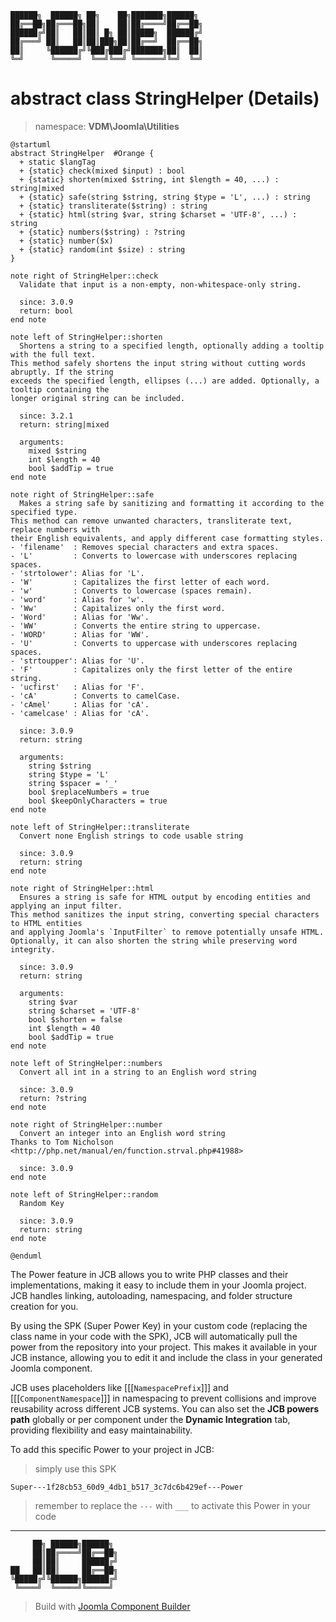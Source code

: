 ```
██████╗  ██████╗ ██╗    ██╗███████╗██████╗
██╔══██╗██╔═══██╗██║    ██║██╔════╝██╔══██╗
██████╔╝██║   ██║██║ █╗ ██║█████╗  ██████╔╝
██╔═══╝ ██║   ██║██║███╗██║██╔══╝  ██╔══██╗
██║     ╚██████╔╝╚███╔███╔╝███████╗██║  ██║
╚═╝      ╚═════╝  ╚══╝╚══╝ ╚══════╝╚═╝  ╚═╝
```
# abstract class StringHelper (Details)
> namespace: **VDM\Joomla\Utilities**

```uml
@startuml
abstract StringHelper  #Orange {
  + static $langTag
  + {static} check(mixed $input) : bool
  + {static} shorten(mixed $string, int $length = 40, ...) : string|mixed
  + {static} safe(string $string, string $type = 'L', ...) : string
  + {static} transliterate($string) : string
  + {static} html(string $var, string $charset = 'UTF-8', ...) : string
  + {static} numbers($string) : ?string
  + {static} number($x)
  + {static} random(int $size) : string
}

note right of StringHelper::check
  Validate that input is a non-empty, non-whitespace-only string.

  since: 3.0.9
  return: bool
end note

note left of StringHelper::shorten
  Shortens a string to a specified length, optionally adding a tooltip with the full text.
This method safely shortens the input string without cutting words abruptly. If the string
exceeds the specified length, ellipses (...) are added. Optionally, a tooltip containing the
longer original string can be included.

  since: 3.2.1
  return: string|mixed
  
  arguments:
    mixed $string
    int $length = 40
    bool $addTip = true
end note

note right of StringHelper::safe
  Makes a string safe by sanitizing and formatting it according to the specified type.
This method can remove unwanted characters, transliterate text, replace numbers with
their English equivalents, and apply different case formatting styles.
- 'filename'  : Removes special characters and extra spaces.
- 'L'         : Converts to lowercase with underscores replacing spaces.
- 'strtolower': Alias for 'L'.
- 'W'         : Capitalizes the first letter of each word.
- 'w'         : Converts to lowercase (spaces remain).
- 'word'      : Alias for 'w'.
- 'Ww'        : Capitalizes only the first word.
- 'Word'      : Alias for 'Ww'.
- 'WW'        : Converts the entire string to uppercase.
- 'WORD'      : Alias for 'WW'.
- 'U'         : Converts to uppercase with underscores replacing spaces.
- 'strtoupper': Alias for 'U'.
- 'F'         : Capitalizes only the first letter of the entire string.
- 'ucfirst'   : Alias for 'F'.
- 'cA'        : Converts to camelCase.
- 'cAmel'     : Alias for 'cA'.
- 'camelcase' : Alias for 'cA'.

  since: 3.0.9
  return: string
  
  arguments:
    string $string
    string $type = 'L'
    string $spacer = '_'
    bool $replaceNumbers = true
    bool $keepOnlyCharacters = true
end note

note left of StringHelper::transliterate
  Convert none English strings to code usable string

  since: 3.0.9
  return: string
end note

note right of StringHelper::html
  Ensures a string is safe for HTML output by encoding entities and applying an input filter.
This method sanitizes the input string, converting special characters to HTML entities
and applying Joomla's `InputFilter` to remove potentially unsafe HTML.
Optionally, it can also shorten the string while preserving word integrity.

  since: 3.0.9
  return: string
  
  arguments:
    string $var
    string $charset = 'UTF-8'
    bool $shorten = false
    int $length = 40
    bool $addTip = true
end note

note left of StringHelper::numbers
  Convert all int in a string to an English word string

  since: 3.0.9
  return: ?string
end note

note right of StringHelper::number
  Convert an integer into an English word string
Thanks to Tom Nicholson <http://php.net/manual/en/function.strval.php#41988>

  since: 3.0.9
end note

note left of StringHelper::random
  Random Key

  since: 3.0.9
  return: string
end note
 
@enduml
```

The Power feature in JCB allows you to write PHP classes and their implementations, making it easy to include them in your Joomla project. JCB handles linking, autoloading, namespacing, and folder structure creation for you.

By using the SPK (Super Power Key) in your custom code (replacing the class name in your code with the SPK), JCB will automatically pull the power from the repository into your project. This makes it available in your JCB instance, allowing you to edit it and include the class in your generated Joomla component.

JCB uses placeholders like [[[`NamespacePrefix`]]] and [[[`ComponentNamespace`]]] in namespacing to prevent collisions and improve reusability across different JCB systems. You can also set the **JCB powers path** globally or per component under the **Dynamic Integration** tab, providing flexibility and easy maintainability.

To add this specific Power to your project in JCB:

> simply use this SPK
```
Super---1f28cb53_60d9_4db1_b517_3c7dc6b429ef---Power
```
> remember to replace the `---` with `___` to activate this Power in your code

---
```
     ██╗ ██████╗██████╗
     ██║██╔════╝██╔══██╗
     ██║██║     ██████╔╝
██   ██║██║     ██╔══██╗
╚█████╔╝╚██████╗██████╔╝
 ╚════╝  ╚═════╝╚═════╝
```
> Build with [Joomla Component Builder](https://git.vdm.dev/joomla/Component-Builder)

